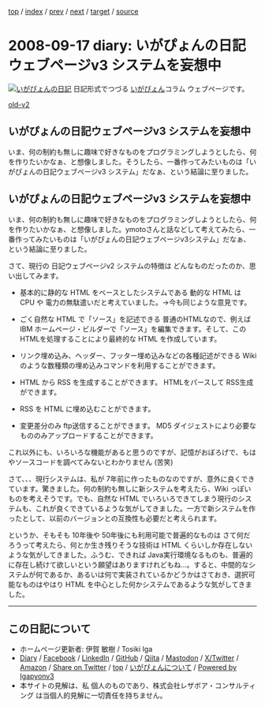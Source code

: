 [top](../index.html) 
 / [index](index.html) 
 / [prev](ig080916.html) 
 / [next](ig080919.html) 
 / [target](https://www.igapyon.jp/igapyon/diary/2008/ig080917.html) 
 / [source](https://github.com/igapyon/diary/blob/master/2008/ig080917.src.md) 

2008-09-17 diary: いがぴょんの日記ウェブページv3 システムを妄想中
=====================================================================================================
[![いがぴょんの日記](https://www.igapyon.jp/igapyon/diary/images/iga202308_64.jpg "いがぴょん")](https://www.igapyon.jp/igapyon/diary/memo/memoigapyon.html) 日記形式でつづる [いがぴょん](https://www.igapyon.jp/igapyon/diary/memo/memoigapyon.html)コラム ウェブページです。

[old-v2](ig080917-orig.html)

## いがぴょんの日記ウェブページv3 システムを妄想中

いま、何の制約も無しに趣味で好きなものをプログラミングしようとしたら、何を作りたいかなぁ、と想像しました。そうしたら、一番作ってみたいものは「いがぴょんの日記ウェブページv3 システム」だなぁ、という結論に至りました。


## いがぴょんの日記ウェブページv3 システムを妄想中

いま、何の制約も無しに趣味で好きなものをプログラミングしようとしたら、何を作りたいかなぁ、と想像しました。ymotoさんと話などして考えてみたら、一番作ってみたいものは「いがぴょんの日記ウェブページv3システム」だなぁ、という結論に至りました。

さて、現行の 日記ウェブページv2 システムの特徴は どんなものだったのか、思い出してみます。

* 基本的に静的な HTML をベースとしたシステムである
  動的な HTML は CPU や 電力の無駄遣いだと考えていました。→今も同じような意見です。
  
* ごく自然な HTML で「ソース」を記述できる
  普通のHTMLなので、例えば IBM ホームページ・ビルダーで「ソース」を編集できます。そして、このHTMLを処理することにより最終的な HTML
  を作成しています。
  
* リンク埋め込み、ヘッダー、フッター埋め込みなどの各種記述ができる
  Wiki のような数種類の埋め込みコマンドを利用することができます。
  
* HTML から RSS を生成することができます。
  HTMLをパースして RSS生成ができます。
  
* RSS を HTML に埋め込むことができます。
  
* 変更差分のみ ftp送信することができます。
  MD5 ダイジェストにより必要なもののみアップロードすることができます。

これ以外にも、いろいろな機能があると思うのですが、記憶がおぼろげで、もはやソースコードを調べてみないとわかりません (苦笑)

さて、、、現行システムは、私が 7年前に作ったものなのですが、意外に良くできています。驚きました。何の制約も無しに新システムを考えたら、Wiki っぽいものを考えそうです。でも、自然な HTML でいろいろできてしまう現行のシステムも、これが良くできているような気がしてきました。一方で新システムを作ったとして、以前のバージョンとの互換性も必要だと考えられます。

というか、そもそも 10年後や 50年後にも利用可能で普遍的なものは さて何だろうって考えたら、何とか生き残りそうな技術は HTML くらいしか存在しないような気がしてきました。ふうむ、できれば
Java実行環境なるものも、普遍的に存在し続けて欲しいという願望はありますけれどもね…。すると、中間的なシステムが何であるか、あるいは何で実装されているかどうかはさておき、選択可能なものはやはり HTML を中心とした何かシステムであるような気がしてきました。


----------------------------------------------------------------------------------------------------

## この日記について

* ホームページ更新者: 伊賀 敏樹 / Tosiki Iga
* [Diary](https://www.igapyon.jp/igapyon/diary/) / [Facebook](https://www.facebook.com/igapyon) / [LinkedIn](https://www.linkedin.com/in/toshikiiga) / [GitHub](https://github.com/igapyon) / [Qiita](https://qiita.com/igapyon) / [Mastodon](https://social.vivaldi.net/@igapyon) / [X/Twitter](https://twitter.com/ToshikiIga) / [Amazon](https://www.amazon.co.jp/%E4%BC%8A%E8%B3%80-%E6%95%8F%E6%A8%B9/e/B004LTQWCQ) / 
[Share on Twitter](https://twitter.com/intent/tweet?hashtags=igapyon%2Cdiary%2C%E3%81%84%E3%81%8C%E3%81%B4%E3%82%87%E3%82%93&text=%E3%81%84%E3%81%8C%E3%81%B4%E3%82%87%E3%82%93%E3%81%AE%E6%97%A5%E8%A8%98%E3%82%A6%E3%82%A7%E3%83%96%E3%83%9A%E3%83%BC%E3%82%B8v3+%E3%82%B7%E3%82%B9%E3%83%86%E3%83%A0%E3%82%92%E5%A6%84%E6%83%B3%E4%B8%AD&url=https%3A%2F%2Fwww.igapyon.jp%2Figapyon%2Fdiary%2F2008%2Fig080917.html) / [top](../index.html) / [いがぴょんについて](https://www.igapyon.jp/igapyon/diary/memo/memoigapyon.html) / [Powered by Igapyonv3](https://github.com/igapyon/igapyonv3)
* 本サイトの見解は、私 個人のものであり、株式会社レザボア・コンサルティング は当個人的見解に一切責任を持ちません。 
